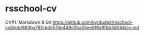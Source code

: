 # rsschool-cv
CV#1. Markdown &amp; Git 
https://github.com/kyrdudez/rsschool-cv/blob/863ba761cbd557de448e2ba25ee0f6a9fbb3d044/cv.md
